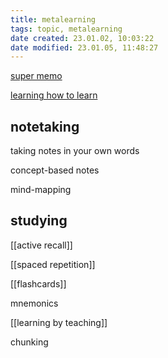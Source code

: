 ```yaml
---
title: metalearning
tags: topic, metalearning
date created: 23.01.02, 10:03:22
date modified: 23.01.05, 11:48:27
---
```


[super memo](http://super-memory.com/index.htm)

[learning how to learn](https://www.coursera.org/learn/learning-how-to-learn/home/week/1)

## notetaking

taking notes in your own words

concept-based notes

mind-mapping

## studying

[[active recall]]

[[spaced repetition]]

[[flashcards]]

mnemonics

[[learning by teaching]]

chunking
